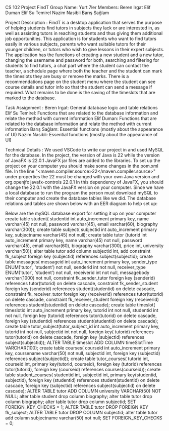 CS 102 Project FindT
Group Name: Yurt 7ler
Members:
Beren Irgat 
Elif Duman
Elif Su Temirel
Nazim Nasibli
Barış Sağlam

Project Description : 
FindT is a desktop application that serves the purpose of helping students find tutors in subjects they lack or are interested in, as well as assisting tutors in reaching students and thus giving them additional job opportunities. This application is for students who want to find tutors easily in various subjects, parents who want suitable tutors for their younger children, or tutors who wish to give lessons in their expert subjects.
The application has the functions of creating a new student and a new tutor, changing the username and password for both, searching and filtering for students to find tutors, a chat part where the student can contact the teacher, a schedule page where both the teacher and the student can mark the timeslots they are busy or remove the marks. There is a recommendations page on the student menu where the student can see course details and tutor info so that the student can send a message if required.
What remains to be done is the saving of the timeslots that are marked to the database.

Task Assignment : 
Beren Irgat: General database logic and table relations
Elif Su Temirel: Functions that are related to the database information and relate the method with current information
Elif Duman: Functions that are related to the database information and relate the method with current information
Barış Sağlam: Essential functions (mostly about the appearance of UI)
Nazim Nasibli: Essential functions (mostly about the appearance of UI)

Technical Details : 
We used VSCode to write our project in and used MySQL for the database. In the project, the version of Java is 22 while the version of JavaFX is 22.0.1 JavaFX jar files are added to the libraries. To set up the project on your computer you should make some changes in the pom.xml file. In the line "<maven.compiler.source>22</maven.compiler.source>" under properties the 22 must be changed with your own Java version and <dependency>
            <groupId>org.openjfx</groupId>
            <artifactId>javafx-controls</artifactId>
            <version>22.0.1</version>
        </dependency>
 In this dependency of JavaFX, you should change the 22.0.1 with the JavaFX version on your computer. Since we have a local database to run the program the person must download mySQL to their computer and create the database tables like we did. The database relations and tables are shown below with an EER diagram to help set up:

Below are the mySQL database export for setting it up on your computer
create table student( studentid int auto_increment primary key, name varchar(45) not null, password varchar(45), email varchar(60), biography varchar(300));
create table subject( subjectid int auto_increment primary key, subjectname varchar(45) not null);
create table tutor (tutorid int auto_increment primary key, name varchar(45) not null, password varchar(45), email varchar(60), biography varchar(300), price int, university varchar(50));
alter table tutor add column subjectid int, add constraint fk_subject foreign key (subjectid) references subject(subjectid);
create table messages( messageid int auto_increment primary key, sender_type ENUM('tutor', 'student') not null, senderid int not null, receiver_type ENUM('tutor', 'student') not null, receiverid int not null, messagebody varchar(1000) not null, constraint fk_sender_tutor foreign key (senderid) references tutor(tutorid) on delete cascade, constraint fk_sender_student foreign key (senderid) references student(studentid) on delete cascade,
constraint fk_receiver_tutor foreign key (receiverid) references tutor(tutorid) on delete cascade, constraint fk_receiver_student foreign key (receiverid) references student(studentid) on delete cascade);
create table timeslot( timeslotid int auto_increment primary key, tutorid int not null, studentid int not null, foreign key (tutorid) references tutor(tutorid) on delete cascade, foreign key (studentid) references student(studentid) on delete cascade);
create table tutor_subject(tutor_subject_id int auto_increment primary key, tutorid int not null, subjectid int not null, foreign key( tutorid) references tutor(tutorid) on delete cascade, foreign key (subjectid) references subject(subjectid));
ALTER TABLE timeslot ADD COLUMN timeSlotTime VARCHAR(100);
create table courses( courseid int auto_increment primary key, coursename varchar(50) not null, subjectid int, foreign key (subjectid) references subject(subjectid));
create table tutor_courses( tutorid int, courseid int, primary key(tutorid, courseid), foreign key (tutorid) references tutor(tutorid), foreign key (courseid) references courses(courseid));
create table student_courses( studentid int, subjectid int, primary key(studentid, subjectid), foreign key (studentid) references student(studentid) on delete cascade, foreign key (subjectid) references subject(subjectid) on delete cascade);
ALTER TABLE tutor ADD COLUMN university VARCHAR(50) NOT NULL;
alter table student drop column biography;
alter table tutor drop column biography;
alter table tutor drop column subjectid;
SET FOREIGN_KEY_CHECKS = 1;
ALTER TABLE tutor DROP FOREIGN KEY fk_subject;
ALTER TABLE tutor DROP COLUMN subjectid;
alter table tutor add column subjectname varchar(50) not null;
SET FOREIGN_KEY_CHECKS = 0;




